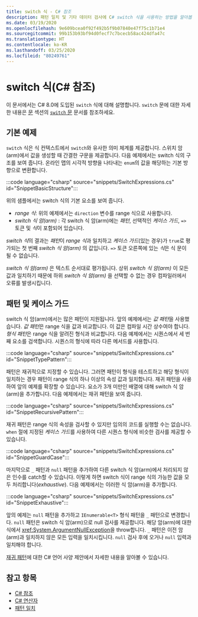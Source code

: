 ```yaml
---
title: switch 식 - C# 참조
description: 패턴 일치 및 기타 데이터 검사에 C# switch 식을 사용하는 방법을 알아봅니다.
ms.date: 03/19/2020
ms.openlocfilehash: 9e609bcea0f92f492b5f9b07840e47f75c1b71e4
ms.sourcegitcommit: 99b153b93bf94d0fecf7c7bcecb58ac424dfa47c
ms.translationtype: HT
ms.contentlocale: ko-KR
ms.lasthandoff: 03/25/2020
ms.locfileid: "80249761"
---
```

# <a name="switch-expression-c-reference"></a>switch 식(C# 참조)

이 문서에서는 C# 8.0에 도입된 `switch` 식에 대해 설명합니다. `switch` 문에 대한 자세한 내용은 [문](../keywords/index.md) 섹션의 [`switch` 문](../keywords/switch.md) 문서를 참조하세요.

## <a name="basic-example"></a>기본 예제

`switch` 식은 식 컨텍스트에서 `switch`와 유사한 의미 체계를 제공합니다. 스위치 암(arm)에서 값을 생성할 때 간결한 구문을 제공합니다. 다음 예제에서는 switch 식의 구조를 보여 줍니다. 온라인 맵의 시각적 방향을 나타내는 `enum`의 값을 해당하는 기본 방향으로 변환합니다.

:::code language="csharp" source="snippets/SwitchExpressions.cs" id="SnippetBasicStructure":::

위의 샘플에서는 switch 식의 기본 요소를 보여 줍니다.

- *range 식*: 위의 예제에서는 `direction` 변수를 range 식으로 사용합니다.
- *switch 식 암(arm)* : 각 switch 식 암(arm)에는 *패턴*, 선택적인 *케이스 가드*, `=>` 토큰 및 *식*이 포함되어 있습니다.

*switch 식*의 결과는 *패턴*이 *range 식*과 일치하고 *케이스 가드*(있는 경우)가 `true`로 평가되는 첫 번째 *switch 식 암(arm)* 의 값입니다. `=>` 토큰 오른쪽에 있는 *식*은 식 문이 될 수 없습니다.

*switch 식 암(arm)* 은 텍스트 순서대로 평가됩니다. 상위 *switch 식 암(arm)* 이 모든 값과 일치하기 때문에 하위 *switch 식 암(arm)* 을 선택할 수 없는 경우 컴파일러에서 오류를 발생시킵니다.

## <a name="patterns-and-case-guards"></a>패턴 및 케이스 가드

switch 식 암(arm)에서는 많은 패턴이 지원됩니다. 앞의 예제에서는 *값 패턴*을 사용했습니다. *값 패턴*은 range 식을 값과 비교합니다. 이 값은 컴파일 시간 상수여야 합니다. *형식 패턴*은 range 식을 알려진 형식과 비교합니다. 다음 예제에서는 시퀀스에서 세 번째 요소를 검색합니다. 시퀀스의 형식에 따라 다른 메서드를 사용합니다.

:::code language="csharp" source="snippets/SwitchExpressions.cs" id="SnippetTypePattern":::

패턴은 재귀적으로 지정할 수 있습니다. 그러면 패턴이 형식을 테스트하고 해당 형식이 일치하는 경우 패턴이 range 식의 하나 이상의 속성 값과 일치합니다. 재귀 패턴을 사용하여 앞의 예제를 확장할 수 있습니다. 요소가 3개 미만인 배열에 대해 switch 식 암(arm)을 추가합니다. 다음 예제에서는 재귀 패턴을 보여 줍니다.

:::code language="csharp" source="snippets/SwitchExpressions.cs" id="SnippetRecursivePattern":::

재귀 패턴은 range 식의 속성을 검사할 수 있지만 임의의 코드를 실행할 수는 없습니다. `when` 절에 지정된 *케이스 가드*를 사용하여 다른 시퀀스 형식에 비슷한 검사를 제공할 수 있습니다.

:::code language="csharp" source="snippets/SwitchExpressions.cs" id="SnippetGuardCase":::

마지막으로 `_` 패턴과 `null` 패턴을 추가하여 다른 switch 식 암(arm)에서 처리되지 않은 인수를 catch할 수 있습니다. 이렇게 하면 switch 식이 range 식의 가능한 값을 모두 처리합니다(*exhaustive*). 다음 예제에서는 이러한 식 암(arm)을 추가합니다.

:::code language="csharp" source="snippets/SwitchExpressions.cs" id="SnippetExhaustive":::

앞의 예제는 `null` 패턴을 추가하고 `IEnumerable<T>` 형식 패턴을 `_` 패턴으로 변경합니다. `null` 패턴은 switch 식 암(arm)으로 null 검사를 제공합니다. 해당 암(arm)에 대한 식에서 <xref:System.ArgumentNullException>을 throw합니다. `_` 패턴은 이전 암(arm)과 일치하지 않은 모든 입력을 일치시킵니다. `null` 검사 후에 오거나 `null` 입력과 일치해야 합니다.

[재귀 패턴](~/_csharplang/proposals/csharp-8.0/patterns.md#switch-expression)에 대한 C# 언어 사양 제안에서 자세한 내용을 알아볼 수 있습니다.

## <a name="see-also"></a>참고 항목

- [C# 참조](../index.md)
- [C# 연산자](index.md)
- [패턴 일치](../../pattern-matching.md)
